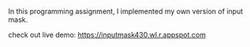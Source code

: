 In this programming assignment, I implemented my own version of input mask.

check out live demo: https://inputmask430.wl.r.appspot.com
